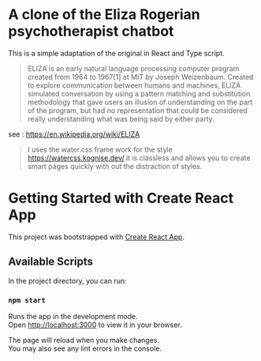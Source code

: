 # A clone of the Eliza Rogerian psychotherapist chatbot

This is a simple adaptation of the original in React and Type script.

> ELIZA is an early natural language processing computer program created from 1964 to 1967[1] at MIT by Joseph Weizenbaum. Created to explore communication between humans and machines, ELIZA simulated conversation by using a pattern matching and substitution methodology that gave users an illusion of understanding on the part of the program, but had no representation that could be considered really understanding what was being said by either party.

see : https://en.wikipedia.org/wiki/ELIZA

> I uses the water.css frame work for the style https://watercss.kognise.dev/ it is classless and allows you to create smart pages quickly with out the distraction of styles.


# Getting Started with Create React App

This project was bootstrapped with [Create React App](https://github.com/facebook/create-react-app).

## Available Scripts

In the project directory, you can run:

### `npm start`

Runs the app in the development mode.\
Open [http://localhost:3000](http://localhost:3000) to view it in your browser.

The page will reload when you make changes.\
You may also see any lint errors in the console.
